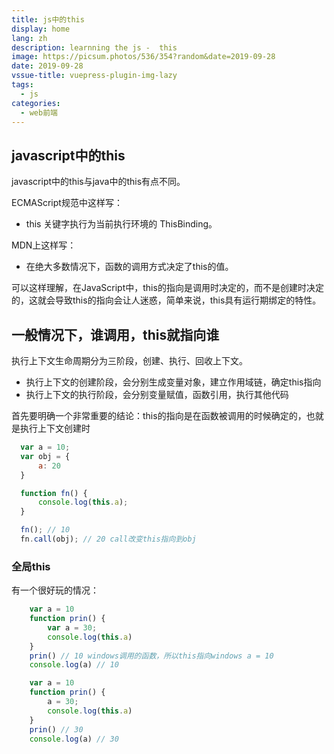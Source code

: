 ```yaml
---
title: js中的this
display: home
lang: zh
description: learnning the js -  this
image: https://picsum.photos/536/354?random&date=2019-09-28
date: 2019-09-28
vssue-title: vuepress-plugin-img-lazy
tags:
  - js
categories:
  - web前端
---
```


## javascript中的this

javascript中的this与java中的this有点不同。

<!-- more -->

ECMAScript规范中这样写：

* this 关键字执行为当前执行环境的 ThisBinding。

MDN上这样写：

* 在绝大多数情况下，函数的调用方式决定了this的值。

可以这样理解，在JavaScript中，this的指向是调用时决定的，而不是创建时决定的，这就会导致this的指向会让人迷惑，简单来说，this具有运行期绑定的特性。

## 一般情况下，谁调用，this就指向谁

执行上下文生命周期分为三阶段，创建、执行、回收上下文。

* 执行上下文的创建阶段，会分别生成变量对象，建立作用域链，确定this指向
* 执行上下文的执行阶段，会分别变量赋值，函数引用，执行其他代码

首先要明确一个非常重要的结论：this的指向是在函数被调用的时候确定的，也就是执行上下文创建时

``` js
  var a = 10;
  var obj = {
      a: 20
  }

  function fn() {
      console.log(this.a);
  }

  fn(); // 10
  fn.call(obj); // 20 call改变this指向到obj
```

### 全局this

有一个很好玩的情况：
```js
    var a = 10
    function prin() {
        var a = 30;
        console.log(this.a) 
    }
    prin() // 10 windows调用的函数，所以this指向windows a = 10
    console.log(a) // 10
```

```js
    var a = 10
    function prin() {
        a = 30;
        console.log(this.a) 
    }
    prin() // 30
    console.log(a) // 30
```